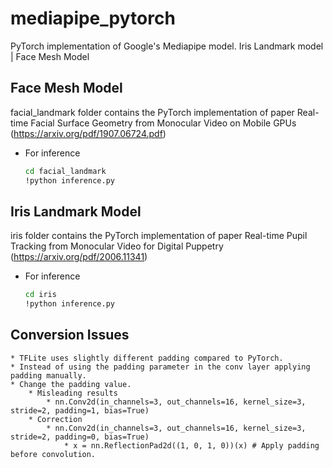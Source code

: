 # mediapipe_pytorch
PyTorch implementation of Google's Mediapipe model. Iris Landmark model | Face Mesh Model


## Face Mesh Model
  facial_landmark folder contains the PyTorch implementation of paper Real-time Facial Surface Geometry from Monocular Video on Mobile GPUs (https://arxiv.org/pdf/1907.06724.pdf)
  * For inference
      ```bash
      cd facial_landmark
      !python inference.py
      ```

## Iris Landmark Model
  iris folder contains the PyTorch implementation of paper Real-time Pupil Tracking from Monocular Video for Digital Puppetry (https://arxiv.org/pdf/2006.11341)
  * For inference
      ```bash
      cd iris
      !python inference.py
      ```

## Conversion Issues
    * TFLite uses slightly different padding compared to PyTorch.
    * Instead of using the padding parameter in the conv layer applying padding manually.
    * Change the padding value.
        * Misleading results
            * nn.Conv2d(in_channels=3, out_channels=16, kernel_size=3, stride=2, padding=1, bias=True)
        * Correction
            * nn.Conv2d(in_channels=3, out_channels=16, kernel_size=3, stride=2, padding=0, bias=True)
                * x = nn.ReflectionPad2d((1, 0, 1, 0))(x) # Apply padding before convolution.
             

